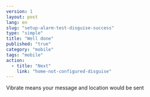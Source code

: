 ```yaml
---
version: 1
layout: post
lang: en
slug: "setup-alarm-test-disguise-success"
type: "simple"
title: "Well done"
published: "true"
category: "mobile"
tags: "mobile"
action: 
  - title: "Next"
    link: "home-not-configured-disguise"
---
```


Vibrate means your message and location would be sent
